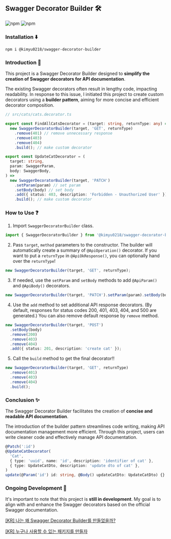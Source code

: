 ## Swagger Decorator Builder 🛠️

![npm](https://img.shields.io/npm/v/@kimyu0218/swagger-decorator-builder) ![npm](https://img.shields.io/npm/dt/@kimyu0218/swagger-decorator-builder)

### Installation ⬇️

```bash
npm i @kimyu0218/swagger-decorator-builder
```

### Introduction 👀

This project is a Swagger Decorator Builder designed to **simplify the creation of Swagger decorators for API documentation**.

The existing Swagger decorators often result in lengthy code, impacting readability. In response to this issue, I initiated this project to create custom decorators using a **builder pattern**, aiming for more concise and efficient decorator composition.

```ts
// src/cats/cats.decorator.ts

export const FindAllCatsDecorator = (target: string, returnType: any) =>
  new SwaggerDecoratorBuilder(target, 'GET', returnType)
    .remove(401) // remove unnecessary response
    .remove(403)
    .remove(404)
    .build(); // make custom decorator

export const UpdateCatDecorator = (
  target: string,
  param: SwaggerParam,
  body: SwaggerBody,
) =>
  new SwaggerDecoratorBuilder(target, 'PATCH')
    .setParam(param) // set param
    .setBody(body) // set body
    .add({ status: 403, description: 'Forbidden - Unauthorized User' }) // overwrite 403 api response description
    .build(); // make custom decorator
```

### How to Use ❓

1. Import `SwaggerDecoratorBuilder` class.

```ts
import { SwaggerDecoratorBuilder } from '@kimyu0218/swagger-decorator-builder';
```

2. Pass `target`, `method` parameters to the constructor. The builder will automatically create a summary of `@ApiOperation()` decorator. If you want to put a `returnType` in `@ApiOkResponse()`, you can optionally hand over the `returnType`!

```ts
new SwaggerDecoratorBuilder(target, 'GET', returnType);
```

3. If needed, use the `setParam` and `setBody` methods to add `@ApiParam()` and `@ApiBody()` decorators.

```ts
new SwaggerDecoratorBuilder(target, 'PATCH').setParam(param).setBody(body);
```

4. Use the `add` method to set additional API response decorators. (By default, responses for status codes 200, 401, 403, 404, and 500 are generated.) You can also remove default response by `remove` method.

```ts
new SwaggerDecoratorBuilder(target, 'POST')
  .setBody(body)
  .remove(200)
  .remove(403)
  .remove(404)
  .add({ status: 201, description: 'create cat' });
```

5. Call the `build` method to get the final decorator!!

```ts
new SwaggerDecoratorBuilder(target, 'GET', returnType)
  .remove(401)
  .remove(403)
  .remove(404)
  .build();
```

### Conclusion ✨

The Swagger Decorator Builder facilitates the creation of **concise and readable API documentation**.

The introduction of the builder pattern streamlines code writing, making API documentation management more efficient. Through this project, users can write cleaner code and effectively manage API documentation.

```ts
@Patch(':id')
@UpdateCatDecorator(
  'Cat',
  { type: 'uuid', name: 'id', description: 'identifier of cat' },
  { type: UpdateCatDto, description: 'update dto of cat' },
)
update(@Param('id') id: string, @Body() updateCatDto: UpdateCatDto) {}
```

### Ongoing Development 🏃

It's important to note that this project is **still in development**. My goal is to align with and enhance the Swagger decorators based on the official Swagger documentation.

[[KR] 나는 왜 Swagger Decorator Builder를 만들었을까?](https://github.com/kimyu0218/swagger-decorator-builder/wiki/%EB%82%98%EB%8A%94-%EC%99%9C-Swagger-Decorator-Builder%EB%A5%BC-%EB%A7%8C%EB%93%A4%EC%97%88%EC%9D%84%EA%B9%8C%3F)

[[KR] 누구나 사용할 수 있는 패키지를 만들자](https://github.com/kimyu0218/swagger-decorator-builder/wiki/%EB%88%84%EA%B5%AC%EB%82%98-%EC%82%AC%EC%9A%A9%ED%95%A0-%EC%88%98-%EC%9E%88%EB%8A%94-%ED%8C%A8%ED%82%A4%EC%A7%80%EB%A5%BC-%EB%A7%8C%EB%93%A4%EC%9E%90)
